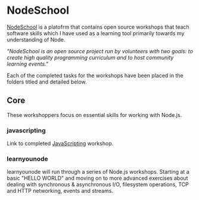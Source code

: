 # NodeSchool

[NodeSchool](https://nodeschool.io/#workshoppers) is a platofrm that contains open source workshops that teach software skills which I have used as a learning tool primarily towards my understanding of Node.

*"NodeSchool is an open source project run by volunteers with two goals: to create high quality programming curriculum and to host community learning events."*

Each of the completed tasks for the workshops have been placed in the folders titled and detailed below.

## Core
These workshoppers focus on essential skills for working with Node.js.

### javascripting
Link to completed [JavaScripting](https://github.com/domw30/JavaScripting) workshop.

### learnyounode
learnyounode will run through a series of Node.js workshops. Starting at a basic "HELLO WORLD" and moving on to more advanced exercises about dealing with synchronous & asynchronous I/O, filesystem operations, TCP and HTTP networking, events and streams.


